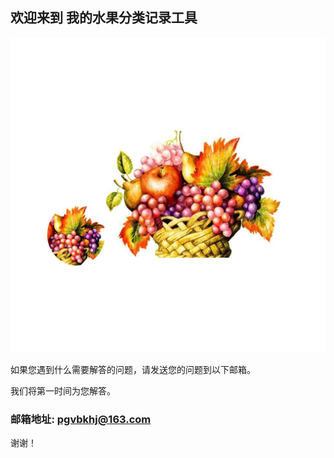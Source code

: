 ## 欢迎来到 我的水果分类记录工具

![Image](icon-1024.png)

如果您遇到什么需要解答的问题，请发送您的问题到以下邮箱。

我们将第一时间为您解答。

### 邮箱地址:  pgvbkhj@163.com

谢谢！
